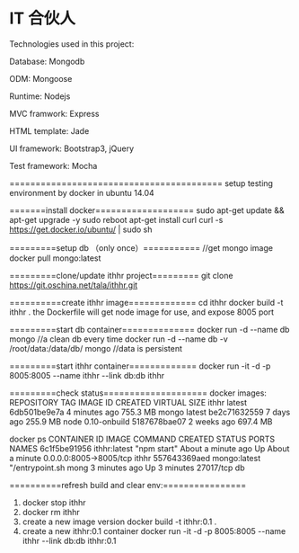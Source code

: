 IT 合伙人
=====

Technologies used in this project:

Database: Mongodb

ODM: Mongoose

Runtime: Nodejs

MVC framwork: Express

HTML template: Jade

UI framework: Bootstrap3, jQuery

Test framework: Mocha

=========================================
setup testing environment by docker in ubuntu 14.04

=======install docker===================
sudo apt-get update && apt-get upgrade -y
sudo reboot
apt-get install curl
curl -s https://get.docker.io/ubuntu/ | sudo sh

=========setup db （only once）===========
//get mongo image
docker pull mongo:latest

=========clone/update ithhr project=========
git clone https://git.oschina.net/tala/ithhr.git

==========create ithhr image=============
cd ithhr
docker build -t ithhr .
the Dockerfile will get node image for use, and expose 8005 port

=========start db container==============
docker run -d --name db mongo
//a clean db every time
docker run -d --name db -v /root/data:/data/db/ mongo
//data is persistent

=========start ithhr container=============
docker run -it -d -p 8005:8005 --name ithhr --link db:db ithhr

=========check status====================
docker images:
REPOSITORY          TAG                 IMAGE ID            CREATED             VIRTUAL SIZE
ithhr               latest              6db501be9e7a        4 minutes ago       755.3 MB
mongo               latest              be2c71632559        7 days ago          255.9 MB
node                0.10-onbuild        5187678bae07        2 weeks ago         697.4 MB

docker ps
CONTAINER ID        IMAGE               COMMAND                CREATED              STATUS              PORTS                    NAMES
6c1f5be91956        ithhr:latest        "npm start"            About a minute ago   Up About a minute   0.0.0.0:8005->8005/tcp   ithhr
557643369aed        mongo:latest        "/entrypoint.sh mong   3 minutes ago        Up 3 minutes        27017/tcp                db

==========refresh build and clear env:================
1. docker stop ithhr
2. docker rm ithhr
3. create a new image version
docker build -t ithhr:0.1 .
4. create a new ithhr:0.1 container
docker run -it -d -p 8005:8005 --name ithhr --link db:db ithhr:0.1
